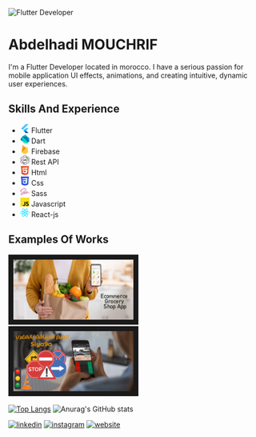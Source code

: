 ![Flutter Developer](https://media-exp1.licdn.com/dms/image/C4D16AQGHsDw12bZNtA/profile-displaybackgroundimage-shrink_200_800/0/1627756153947?e=1657152000&v=beta&t=Ugk86X5THzHyXAT9blPOXnv5pBwXFqOeee5cwPTKIL4)

# Abdelhadi MOUCHRIF

I'm a Flutter Developer located in morocco. I have a serious passion for mobile application UI effects, animations, and creating intuitive, dynamic user experiences.

## Skills And Experience
<ul>
  <li><img src="flutter.svg" height="18"/> Flutter</li>
  <li><img src="dart.svg" height="18"/> Dart</li>
  <li><img src="firebase.svg" height="18"/> Firebase</li>
  <li><img src="api.svg" height="18"/> Rest API</li>
  <li><img src="html.svg" height="18"/> Html</li>
  <li><img src="css.svg" height="18"/> Css</li>
  <li><img src="sass.svg" height="18"/> Sass</li>
  <li><img src="javascript.svg" height="18"/> Javascript</li>
  <li><img src="react.svg" height="18"/> React-js</li>
</ul>

## Examples Of Works

<a href="https://drive.google.com/file/d/1n98uhpCRRxxGVinDoLPZL47WOPMo11hU/view?usp=sharing" 
   target="_blank"><img src="grocery_app.png" alt="Grocery App" width="240" height="120" border="10" /></a>  
<a href="https://drive.google.com/file/d/14l-WotZCA0K0lVBm8FwcleVP25rGO79G/view?usp=sharing" 
   target="_blank"><img src="siya9a.png" alt="Grocery App" width="240" height="120" border="10" /></a>

[![Top Langs](https://github-readme-stats.vercel.app/api/top-langs/?username=mouchrif)](https://github.com/anuraghazra/github-readme-stats)
![Anurag's GitHub stats](https://github-readme-stats.vercel.app/api?username=mouchrif&count_private=true)

[<img src='https://cdn.jsdelivr.net/npm/simple-icons@3.0.1/icons/linkedin.svg' alt='linkedin' height='24'>](https://www.linkedin.com/in/abdelhadimouchrif/)  [<img src='https://cdn.jsdelivr.net/npm/simple-icons@3.0.1/icons/instagram.svg' alt='instagram' height='24'>](https://www.instagram.com/i_love_flutter/)  [<img src='https://cdn.jsdelivr.net/npm/simple-icons@3.0.1/icons/icloud.svg' alt='website' height='24'>](https://amouchrif.netlify.app)  












